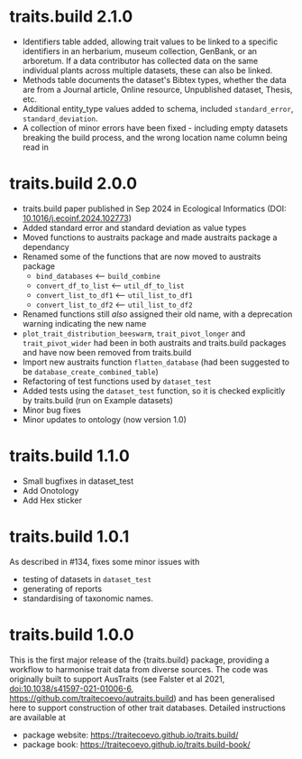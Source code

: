 # traits.build 2.1.0

- Identifiers table added, allowing trait values to be linked to a specific identifiers in an herbarium, museum collection, GenBank, or an arboretum. If a data contributor has collected data on the same individual plants across multiple datasets, these can also be linked.
- Methods table documents the dataset's Bibtex types, whether the data are from a Journal article, Online resource, Unpublished dataset, Thesis, etc.
- Additional entity_type values added to schema, included `standard_error`, `standard_deviation`.
- A collection of minor errors have been fixed - including empty datasets breaking the build process, and the wrong location name column being read in

# traits.build 2.0.0

- traits.build paper published in Sep 2024 in Ecological Informatics (DOI: [10.1016/j.ecoinf.2024.102773](https://doi.org/10.1016/j.ecoinf.2024.102773))
- Added standard error and standard deviation as value types
- Moved functions to austraits package and made austraits package a dependancy
- Renamed some of the functions that are now moved to austraits package 
    * `bind_databases` <-- `build_combine`
    * `convert_df_to_list` <-- `util_df_to_list`
    * `convert_list_to_df1` <-- `util_list_to_df1`
    * `convert_list_to_df2` <-- `util_list_to_df2`
- Renamed functions still *also* assigned their old name, with a deprecation warning indicating the new name  
- `plot_trait_distribution_beeswarm`, `trait_pivot_longer` and `trait_pivot_wider` had been in both austraits and traits.build packages and have now been removed from traits.build
- Import new austraits function `flatten_database` (had been suggested to be `database_create_combined_table`)
- Refactoring of test functions used by `dataset_test`
- Added tests using the `dataset_test` function, so it is checked explicitly by traits.build (run on Example datasets)
- Minor bug fixes
- Minor updates to ontology (now version 1.0)

# traits.build 1.1.0

- Small bugfixes in dataset_test
- Add Onotology
- Add Hex sticker


# traits.build 1.0.1

As described in #134, fixes some minor issues with 

- testing of datasets in `dataset_test`
- generating of reports
- standardising of taxonomic names. 

# traits.build 1.0.0

This is the first major release of the {traits.build} package, providing a workflow to harmonise trait data from diverse sources. The code was originally built to support AusTraits (see Falster et al 2021, <doi:10.1038/s41597-021-01006-6>, <https://github.com/traitecoevo/autraits.build>) and has been generalised here to support construction of other trait databases. Detailed instructions are available at

- package website: <https://traitecoevo.github.io/traits.build/>
- package book: <https://traitecoevo.github.io/traits.build-book/>

